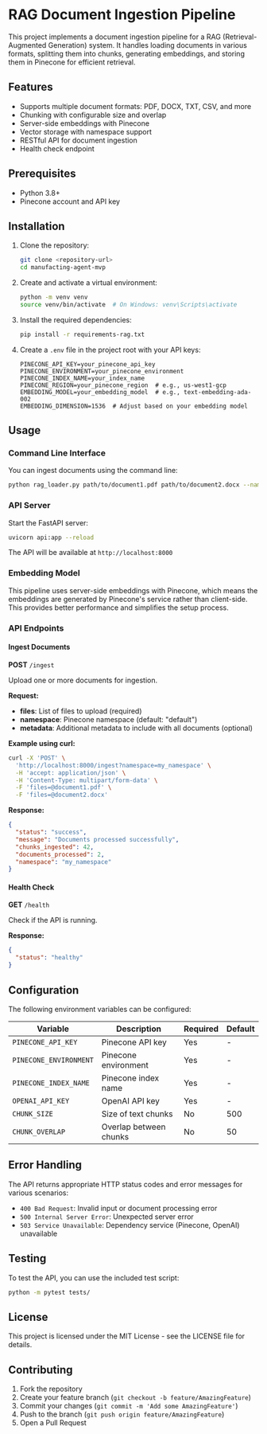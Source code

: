 # RAG Document Ingestion Pipeline

This project implements a document ingestion pipeline for a RAG (Retrieval-Augmented Generation) system. It handles loading documents in various formats, splitting them into chunks, generating embeddings, and storing them in Pinecone for efficient retrieval.

## Features

- Supports multiple document formats: PDF, DOCX, TXT, CSV, and more
- Chunking with configurable size and overlap
- Server-side embeddings with Pinecone
- Vector storage with namespace support
- RESTful API for document ingestion
- Health check endpoint

## Prerequisites

- Python 3.8+
- Pinecone account and API key

## Installation

1. Clone the repository:
   ```bash
   git clone <repository-url>
   cd manufacting-agent-mvp
   ```

2. Create and activate a virtual environment:
   ```bash
   python -m venv venv
   source venv/bin/activate  # On Windows: venv\Scripts\activate
   ```

3. Install the required dependencies:
   ```bash
   pip install -r requirements-rag.txt
   ```

4. Create a `.env` file in the project root with your API keys:
   ```env
   PINECONE_API_KEY=your_pinecone_api_key
   PINECONE_ENVIRONMENT=your_pinecone_environment
   PINECONE_INDEX_NAME=your_index_name
   PINECONE_REGION=your_pinecone_region  # e.g., us-west1-gcp
   EMBEDDING_MODEL=your_embedding_model  # e.g., text-embedding-ada-002
   EMBEDDING_DIMENSION=1536  # Adjust based on your embedding model
   ```

## Usage

### Command Line Interface

You can ingest documents using the command line:

```bash
python rag_loader.py path/to/document1.pdf path/to/document2.docx --namespace my_namespace
```

### API Server

Start the FastAPI server:

```bash
uvicorn api:app --reload
```

The API will be available at `http://localhost:8000`

### Embedding Model

This pipeline uses server-side embeddings with Pinecone, which means the embeddings are generated by Pinecone's service rather than client-side. This provides better performance and simplifies the setup process.

### API Endpoints

#### Ingest Documents

**POST** `/ingest`

Upload one or more documents for ingestion.

**Request:**
- **files**: List of files to upload (required)
- **namespace**: Pinecone namespace (default: "default")
- **metadata**: Additional metadata to include with all documents (optional)

**Example using curl:**
```bash
curl -X 'POST' \
  'http://localhost:8000/ingest?namespace=my_namespace' \
  -H 'accept: application/json' \
  -H 'Content-Type: multipart/form-data' \
  -F 'files=@document1.pdf' \
  -F 'files=@document2.docx'
```

**Response:**
```json
{
  "status": "success",
  "message": "Documents processed successfully",
  "chunks_ingested": 42,
  "documents_processed": 2,
  "namespace": "my_namespace"
}
```

#### Health Check

**GET** `/health`

Check if the API is running.

**Response:**
```json
{
  "status": "healthy"
}
```

## Configuration

The following environment variables can be configured:

| Variable | Description | Required | Default |
|----------|-------------|----------|---------|
| `PINECONE_API_KEY` | Pinecone API key | Yes | - |
| `PINECONE_ENVIRONMENT` | Pinecone environment | Yes | - |
| `PINECONE_INDEX_NAME` | Pinecone index name | Yes | - |
| `OPENAI_API_KEY` | OpenAI API key | Yes | - |
| `CHUNK_SIZE` | Size of text chunks | No | 500 |
| `CHUNK_OVERLAP` | Overlap between chunks | No | 50 |

## Error Handling

The API returns appropriate HTTP status codes and error messages for various scenarios:

- `400 Bad Request`: Invalid input or document processing error
- `500 Internal Server Error`: Unexpected server error
- `503 Service Unavailable`: Dependency service (Pinecone, OpenAI) unavailable

## Testing

To test the API, you can use the included test script:

```bash
python -m pytest tests/
```

## License

This project is licensed under the MIT License - see the LICENSE file for details.

## Contributing

1. Fork the repository
2. Create your feature branch (`git checkout -b feature/AmazingFeature`)
3. Commit your changes (`git commit -m 'Add some AmazingFeature'`)
4. Push to the branch (`git push origin feature/AmazingFeature`)
5. Open a Pull Request
